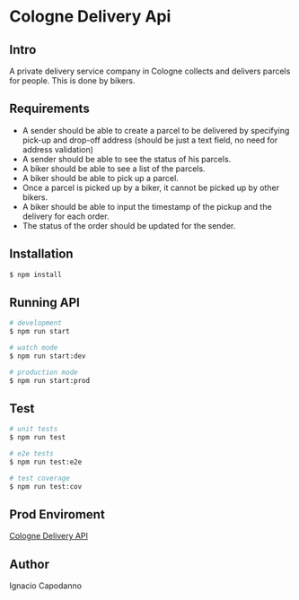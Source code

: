 # Cologne Delivery Api

## Intro

A private delivery service company in Cologne collects and delivers parcels for people. This is done by bikers.

## Requirements

- A sender should be able to create a parcel to be delivered by specifying
pick-up and drop-off address (should be just a text field, no need for
address validation)
- A sender should be able to see the status of his parcels.
- A biker should be able to see a list of the parcels.
- A biker should be able to pick up a parcel.
- Once a parcel is picked up by a biker, it cannot be picked up by other bikers. 
- A biker should be able to input the timestamp of the pickup and the delivery
for each order. 
- The status of the order should be updated for the sender.

## Installation

```bash
$ npm install
```

## Running API

```bash
# development
$ npm run start

# watch mode
$ npm run start:dev

# production mode
$ npm run start:prod
```

## Test

```bash
# unit tests
$ npm run test

# e2e tests
$ npm run test:e2e

# test coverage
$ npm run test:cov
```

## Prod Enviroment

[Cologne Delivery API](https://cologne-delivery-api.herokuapp.com/api/)

## Author

  Ignacio Capodanno
